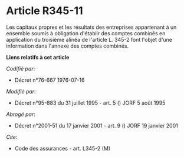 # Article R345-11

Les capitaux propres et les résultats des entreprises appartenant à un ensemble soumis à obligation d'établir des comptes
combinés en application du troisième alinéa de l'article L. 345-2 font l'objet d'une information dans l'annexe des comptes
combinés.

**Liens relatifs à cet article**

_Codifié par_:

  - Décret n°76-667 1976-07-16

_Modifié par_:

  - Décret n°95-883 du 31 juillet 1995 - art. 5 () JORF 5 août 1995

_Abrogé par_:

  - Décret n°2001-51 du 17 janvier 2001 - art. 9 () JORF 19 janvier 2001

_Cite_:

  - Code des assurances - art. L345-2 (M)
